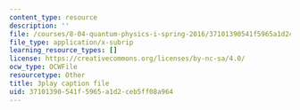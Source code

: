 ```yaml
---
content_type: resource
description: ''
file: /courses/8-04-quantum-physics-i-spring-2016/37101390541f5965a1d2ceb5ff08a964_1dW_izzvfOk.vtt
file_type: application/x-subrip
learning_resource_types: []
license: https://creativecommons.org/licenses/by-nc-sa/4.0/
ocw_type: OCWFile
resourcetype: Other
title: 3play caption file
uid: 37101390-541f-5965-a1d2-ceb5ff08a964
---
```

